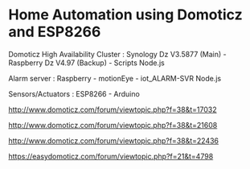 # Home Automation using Domoticz and ESP8266
Domoticz High Availability Cluster : Synology Dz V3.5877 (Main) - Raspberry Dz V4.97 (Backup) - Scripts Node.js

Alarm server : Raspberry - motionEye - iot_ALARM-SVR Node.js 

Sensors/Actuators : ESP8266 - Arduino

http://www.domoticz.com/forum/viewtopic.php?f=38&t=17032

http://www.domoticz.com/forum/viewtopic.php?f=38&t=21608

http://www.domoticz.com/forum/viewtopic.php?f=38&t=22436

https://easydomoticz.com/forum/viewtopic.php?f=21&t=4798
